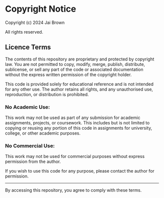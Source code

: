 # Copyright Notice

Copyright (c) 2024 Jai Brown

All rights reserved.

## Licence Terms

The contents of this repository are proprietary and protected by copyright law. You are not permitted to copy, modify, merge, publish, distribute, sublicense, or sell any part of the code or associated documentation without the express written permission of the copyright holder.

This code is provided solely for educational reference and is not intended for any other use. The author retains all rights, and any unauthorised use, reproduction, or distribution is prohibited.

### No Academic Use:
This work may not be used as part of any submission for academic assignments, projects, or coursework. This includes but is not limited to copying or reusing any portion of this code in assignments for university, college, or other academic purposes.

### No Commercial Use:
This work may not be used for commercial purposes without express permission from the author.

If you wish to use this code for any purpose, please contact the author for permission.

---

By accessing this repository, you agree to comply with these terms.

